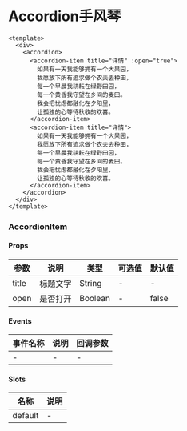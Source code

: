 # Accordion手风琴

```
<template>
  <div>
    <accordion>
      <accordion-item title="详情" :open="true">
        如果有一天我能够拥有一个大果园，
        我愿放下所有追求做个农夫去种田，
        每一个早晨我耕耘在绿野田园，
        每一个黄昏我守望在乡间的麦田。
        我会把忧虑都融化在夕阳里，
        让孤独的心等待秋收的欢喜。
      </accordion-item>
      <accordion-item title="详情">
        如果有一天我能够拥有一个大果园，
        我愿放下所有追求做个农夫去种田，
        每一个早晨我耕耘在绿野田园，
        每一个黄昏我守望在乡间的麦田。
        我会把忧虑都融化在夕阳里，
        让孤独的心等待秋收的欢喜。
      </accordion-item>
    </accordion>
  </div>
</template>
```
### AccordionItem
#### Props
| 参数      | 说明    | 类型      | 可选值       | 默认值   |
|---------- |-------- |---------- |------------- |--------- |
| title     | 标题文字   | String  |   -       |    -    |
| open     | 是否打开   | Boolean  |   -       |    false    |

#### Events
| 事件名称 | 说明 | 回调参数 |
|---------|--------|---------|
| - | - | - |

#### Slots
| 名称 | 说明 | 
|---------|--------|
| default | - |